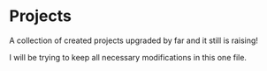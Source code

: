 # Projects
A collection of created projects upgraded by far and it still is raising!

I will be trying to keep all necessary modifications in this one file. 
